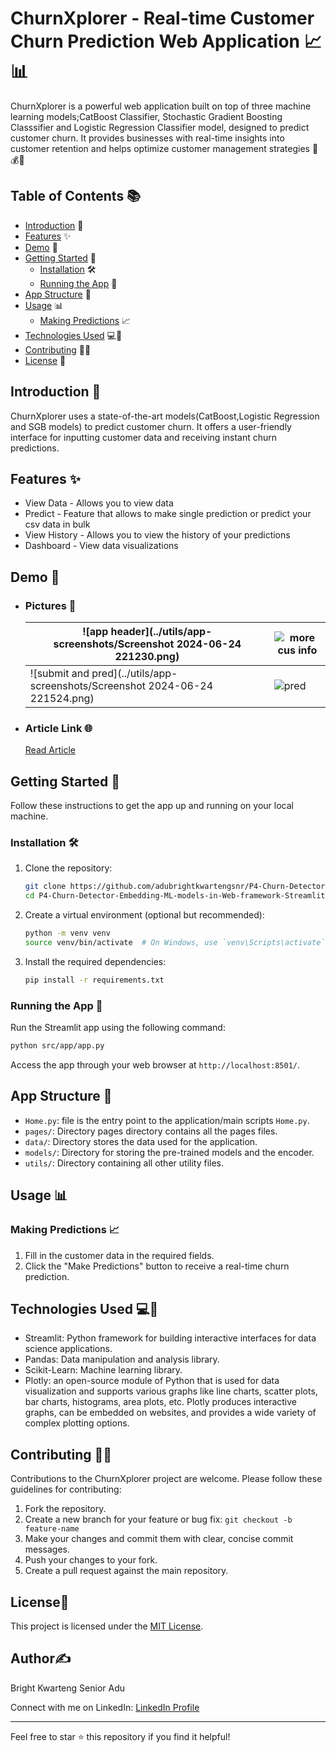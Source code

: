 # ChurnXplorer - Real-time Customer Churn Prediction Web Application 📈📊

ChurnXplorer is a powerful web application built on top of three machine learning models;CatBoost Classifier, Stochastic Gradient Boosting Classsifier and Logistic Regression Classifier model, designed to predict customer churn. It provides businesses with real-time insights into customer retention and helps optimize customer management strategies 💼💰🤖

## Table of Contents 📚

- [Introduction](#introduction) 📝
- [Features](#features) ✨
- [Demo](#demo) 🚀
- [Getting Started](#getting-started) 🏁
  - [Installation](#installation) 🛠️
  - [Running the App](#running-the-app) 🏃
- [App Structure](#app-structure) 🧱
- [Usage](#usage) 📊
  - [Making Predictions](#making-predictions) 📈
- [Technologies Used](#technologies-used) 💻🔬
- [Contributing](#contributing) 🤝🙌
- [License](#license) 📜

## Introduction 🚀

ChurnXplorer uses a state-of-the-art models(CatBoost,Logistic Regression and SGB models) to predict customer churn. It offers a user-friendly interface for inputting customer data and receiving instant churn predictions.

## Features ✨

- View Data - Allows you to view data 
- Predict - Feature that allows to make single prediction or predict your csv data in bulk
- View History - Allows you to view the history of your predictions
- Dashboard - View data visualizations

## Demo 🚀

- ### Pictures 📸
  | ![app header](../utils/app-screenshots/Screenshot 2024-06-24 221230.png) | ![more cus info](https://p4-churn-detector-embedding-ml-models-in.onrender.com) |
  | --------------------------------------------------------------------------------------------------------------------------------------------------------------- | ---------------------------------------------------------------------------------------------------------------------------------------------------------------------- |
  |![submit and pred](../utils/app-screenshots/Screenshot 2024-06-24 221524.png)| ![pred](https://p4-churn-detector-embedding-ml-models-in.onrender.com/Predict)|

- ### Article Link 🌐
  [Read Article](https://medium.com/@adubrightkwarrteng11/churnxplorer-e5af00c55cb6)

## Getting Started 🏁

Follow these instructions to get the app up and running on your local machine.

### Installation 🛠️

1. Clone the repository:

   ```bash
   git clone https://github.com/adubrightkwartengsnr/P4-Churn-Detector-Embedding-ML-models-in-Web-framework-Streamlit
   cd P4-Churn-Detector-Embedding-ML-models-in-Web-framework-Streamlit
   ```

2. Create a virtual environment (optional but recommended):

   ```bash
   python -m venv venv
   source venv/bin/activate  # On Windows, use `venv\Scripts\activate`
   ```

3. Install the required dependencies:

   ```bash
   pip install -r requirements.txt
   ```

### Running the App 🏃

Run the Streamlit app using the following command:

```bash
python src/app/app.py
```

Access the app through your web browser at `http://localhost:8501/`.

## App Structure 🧱

- `Home.py`: file is the entry point to the application/main scripts `Home.py`.
- `pages/`: Directory pages directory contains all the pages files.
- `data/`: Directory stores the data used for the application.
- `models/`: Directory for storing the pre-trained models and the encoder.
- `utils/`: Directory containing all other utility files.

## Usage 📊

### Making Predictions 📈

1. Fill in the customer data in the required fields.
2. Click the "Make Predictions" button to receive a real-time churn prediction.

## Technologies Used 💻🔬

- Streamlit: Python framework for building interactive interfaces for data science applications.
- Pandas: Data manipulation and analysis library.
- Scikit-Learn: Machine learning library.
- Plotly: an open-source module of Python that is used for data visualization and supports various graphs like line charts, scatter plots, bar charts, histograms, area plots, etc. Plotly produces interactive graphs, can be embedded on websites, and provides a wide variety of complex plotting options.

## Contributing 🤝🙌

Contributions to the ChurnXplorer project are welcome. Please follow these guidelines for contributing:

1. Fork the repository.
2. Create a new branch for your feature or bug fix: `git checkout -b feature-name`
3. Make your changes and commit them with clear, concise commit messages.
4. Push your changes to your fork.
5. Create a pull request against the main repository.

## License📜

This project is licensed under the [MIT License](LICENSE).

## Author✍️

Bright Kwarteng Senior Adu

Connect with me on LinkedIn: [LinkedIn Profile](https://www.linkedin.com/in/bright-adu-kwarteng-snr)

---

Feel free to star ⭐ this repository if you find it helpful!
